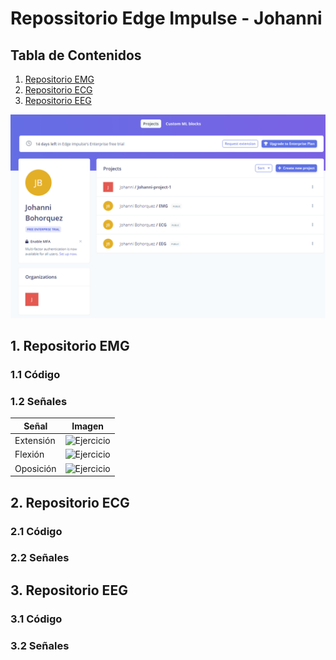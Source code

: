 # Repossitorio Edge Impulse - Johanni

## Tabla de Contenidos

1. [Repositorio EMG](#1-RepositorioEMG)
2. [Repositorio ECG](#2-ReositorioECG)
3. [Repositorio EEG](#3-RepositorioEEG)


<img src="ArchivosJohanni/Proyectos.png"> 


## 1. Repositorio EMG

### 1.1 Código


### 1.2 Señales


| Señal   | Imagen                                                                                         |
|-------------|------------------------------------------------------------------------------------------------|
| Extensión   | <img src="ArchivosJohanni/EMG/Extensión.png" alt="Ejercicio" style="width:700px; height:300px;">|
| Flexión     | <img src="ArchivosJohanni/EMG/Flexión.png" alt="Ejercicio" style="width:700px; height:300px;">  |
| Oposición   | <img src="ArchivosJohanni/EMG/Oposición.png" alt="Ejercicio" style="width:700px; height:300px;">|


## 2. Repositorio ECG

### 2.1 Código


### 2.2 Señales


## 3. Repositorio EEG

### 3.1 Código


### 3.2 Señales
